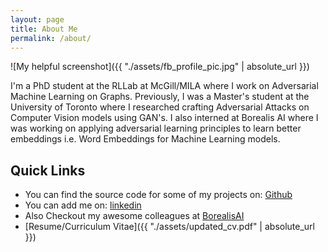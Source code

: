 ```yaml
---
layout: page
title: About Me
permalink: /about/
---
```

![My helpful screenshot]({{ "./assets/fb_profile_pic.jpg" | absolute_url }})

I'm a PhD student at the RLLab at McGill/MILA where I work on Adversarial
Machine Learning on Graphs. Previously, I was a Master's student at the University of Toronto where I researched
crafting Adversarial Attacks on Computer Vision models using GAN's. I
also interned at Borealis AI where I was working on applying adversarial
learning principles to learn better embeddings i.e. Word Embeddings for Machine
Learning models.

Quick Links
----------
* You can find the source code for some of my projects on:
[Github](https://github.com/joeybose)
* You can add me on:
[linkedin](https://www.linkedin.com/in/avishek-joey-bose)
* Also Checkout my awesome colleagues at
[BorealisAI](http://borealisai.com/)
* [Resume/Curriculum Vitae]({{ "./assets/updated_cv.pdf" | absolute_url }})


[jekyll-organization]: https://github.com/jekyll
